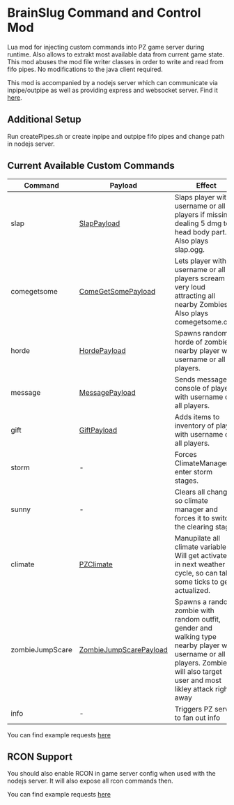 # BrainSlug Command and Control Mod
Lua mod for injecting custom commands into PZ game server during runtime. Also allows to extrakt most available data from current game state.
This mod abuses the mod file writer classes in order to write and read from fifo pipes. No modifications to the java client required.

This mod is accompanied by a nodejs server which can communicate via inpipe/outpipe as well as providing express and websocket server.
Find it [here](https://github.com/r0oto0r/brainslug-server).

## Additional Setup
Run createPipes.sh or create inpipe and outpipe fifo pipes and change path in nodejs server.

## Current Available Custom Commands

| Command     | Payload                                                                                                | Effect |
|-------------|--------------------------------------------------------------------------------------------------------|--------|
| slap        | [SlapPayload](https://github.com/r0oto0r/brainslug-server/blob/main/src/Interfaces.ts#L207)            | Slaps player with username or all players if missing dealing 5 dmg to head body part. Also plays slap.ogg. |
| comegetsome | [ComeGetSomePayload](https://github.com/r0oto0r/brainslug-server/blob/main/src/Interfaces.ts#L211)     | Lets player with username or all players scream very loud attracting all nearby Zombies. Also plays comegetsome.ogg. | 
| horde       | [HordePayload](https://github.com/r0oto0r/brainslug-server/blob/main/src/Interfaces.ts#L215)           | Spawns random horde of zombies nearby player with username or all players. |
| message   | [MessagePayload](https://github.com/r0oto0r/brainslug-server/blob/main/src/Interfaces.ts#L219)         | Sends message to console of player with username or all players. |
| gift   | [GiftPayload](https://github.com/r0oto0r/brainslug-server/blob/main/src/Interfaces.ts#L224)            | Adds items to inventory of player with username or all players. |
| storm   | -                                                                                                      | Forces ClimateManager to enter storm stages. |
| sunny   | -                                                                                                      | Clears all changes so climate manager and forces it to switch the clearing stage. |
| climate   | [PZClimate](https://github.com/r0oto0r/brainslug-server/blob/main/src/Interfaces.ts#L176)              | Manupilate all climate variables. Will get activated in next weather cycle, so can take some ticks to get actualized. |
| zombieJumpScare   | [ZombieJumpScarePayload](https://github.com/r0oto0r/brainslug-server/blob/main/src/Interfaces.ts#L229) | Spawns a random zombie with random outfit, gender and walking type nearby player with username or all players. Zombie will also target user and most likley attack right away |
| info    | -                                                                                                      | Triggers PZ server to fan out info |

You can find example requests [here](https://github.com/r0oto0r/brainslug-server#example-command-requests)

## RCON Support
You should also enable RCON in game server config when used with the nodejs server. It will also expose all rcon commands then.

You can find example requests [here](https://github.com/r0oto0r/brainslug-server#example-rcon-requests)
